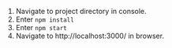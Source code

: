 1) Navigate to project directory in console.
2) Enter `npm install`
3) Enter `npm start`
4) Navigate to http://localhost:3000/ in browser.